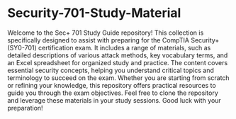 # Security-701-Study-Material
Welcome to the Sec+ 701 Study Guide repository! This collection is specifically designed to assist with preparing for the CompTIA Security+ (SY0-701) certification exam. It includes a range of materials, such as detailed descriptions of various attack methods, key vocabulary terms, and an Excel spreadsheet for organized study and practice. The content covers essential security concepts, helping you understand critical topics and terminology to succeed on the exam. Whether you are starting from scratch or refining your knowledge, this repository offers practical resources to guide you through the exam objectives. Feel free to clone the repository and leverage these materials in your study sessions. Good luck with your preparation!
